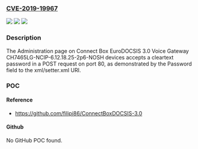 ### [CVE-2019-19967](https://cve.mitre.org/cgi-bin/cvename.cgi?name=CVE-2019-19967)
![](https://img.shields.io/static/v1?label=Product&message=n%2Fa&color=blue)
![](https://img.shields.io/static/v1?label=Version&message=n%2Fa&color=blue)
![](https://img.shields.io/static/v1?label=Vulnerability&message=n%2Fa&color=brighgreen)

### Description

The Administration page on Connect Box EuroDOCSIS 3.0 Voice Gateway CH7465LG-NCIP-6.12.18.25-2p6-NOSH devices accepts a cleartext password in a POST request on port 80, as demonstrated by the Password field to the xml/setter.xml URI.

### POC

#### Reference
- https://github.com/filipi86/ConnectBoxDOCSIS-3.0

#### Github
No GitHub POC found.

